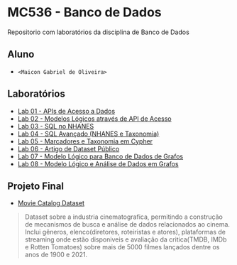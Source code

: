 # MC536 - Banco de Dados
Repositorio com laboratórios da disciplina de Banco de Dados

## Aluno
* `<Maicon Gabriel de Oliveira>`

## Laboratórios
* [Lab 01 - APIs de Acesso a Dados](/lab01)
* [Lab 02 - Modelos Lógicos através de API de Acesso](/lab02)
* [Lab 03 - SQL no NHANES](/lab03)
* [Lab 04 - SQL Avançado (NHANES e Taxonomia)](/lab04)
* [Lab 05 - Marcadores e Taxonomia em Cypher](/lab05)
* [Lab 06 - Artigo de Dataset Público](/lab06)
* [Lab 07 - Modelo Lógico para Banco de Dados de Grafos](/lab07)
* [Lab 08 - Modelo Lógico e Análise de Dados em Grafos](https://github.com/MovieCatalogDS/MovieCatalogDS/tree/main/lab08-projeto)

## Projeto Final
* [Movie Catalog Dataset](https://github.com/MovieCatalogDS/MovieCatalogDS)
> Dataset sobre a industria cinematografica, permitindo a construção de mecanismos de busca e análise de dados relacionados ao cinema. Inclui gêneros, elenco(diretores, roteiristas e atores), plataformas de streaming onde estão disponiveis e avaliação da critica(TMDB, IMDb e Rotten Tomatoes) sobre mais de 5000 filmes lançados dentre os anos de 1900 e 2021.
